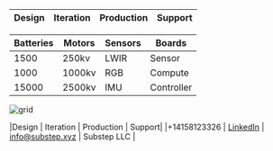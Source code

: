 |Design | Iteration | Production | Support|
|--|--|--|--|

|**Batteries**| **Motors** | **Sensors** | **Boards**|
|--|--|--|--|
|1500| 250kv|LWIR |Sensor|
| 1000 | 1000kv|RGB|Compute|
|15000| 2500kv|IMU|Controller|

![grid](https://img.freepik.com/free-vector/dark-background-with-purple-squares_1053-430.jpg)

|Design | Iteration | Production | Support|
|\+14158123326 | [LinkedIn](https://linkedin.com/company/substep)  | info@substep.xyz | Substep LLC |
